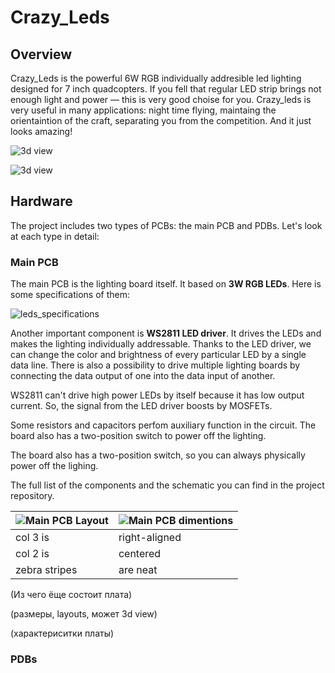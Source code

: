 
# Crazy_Leds

## Overview

Crazy_Leds is the powerful 6W RGB individually addresible led lighting designed for 7 inch quadcopters. 
If you fell that regular LED strip brings not enough light and power — this is very good choise for you. 
Crazy_leds is very useful in many applications: night time flying, maintaing the orientaintion of the craft, separating you from the competition. 
And it just looks amazing! 

![3d view](https://github.com/Kiriil-Shark05/Crazy_Leds/blob/main/3D/png/main_PCB_3D_preview.png "3d view")

![3d view](https://github.com/Kiriil-Shark05/Crazy_Leds/blob/main/3D/png/main_PCB_3D_preview2.png "3d view")



## Hardware

The project includes two types of PCBs: the main PCB and PDBs. 
Let's look at each type in detail:



### Main PCB
The main PCB is the lighting board itself. It based on **3W RGB LEDs**. 
Here is some specifications of them:

![leds_specifications](https://github.com/Kiriil-Shark05/Crazy_Leds/blob/main/PCB/leds_specifications/leds_specifications.png "leds_specifications")

Another important component is **WS2811 LED driver**. It drives the LEDs 
and makes the lighting individually addressable. Thanks to the LED driver, 
we can change the color and brightness of every particular LED by a single data line. 
There is also a possibility to drive multiple lighting boards by connecting the data output 
of one into the data input of another.

WS2811 can't drive high power LEDs by itself because it has low output current. 
So, the signal from the LED driver boosts by MOSFETs.

Some resistors and capacitors perfom auxiliary function in the circuit. The board also has a two-position switch to power off the lighting.

The board also has a two-position switch, so you can always physically power off the lighing.

The full list of the components and the schematic you can find in the project repository.






| ![Main PCB Layout](https://github.com/Kiriil-Shark05/Crazy_Leds/blob/main/PCB/layouts/main_PCB_layout2.png  "Main PCB Layout")     | ![Main PCB dimentions](https://github.com/Kiriil-Shark05/Crazy_Leds/blob/main/PCB/dimetions/main_PCB_dimentions.PNG "Main PCB dimentions")           |
| ------------- |-------------| 
| col 3 is      | right-aligned |
| col 2 is      | centered      |   
| zebra stripes | are neat      |  























(Из чего ёще состоит плата)

(размеры, layouts, может 3d view)

(характериситки платы)
### PDBs